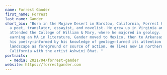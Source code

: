 ```yaml
---
name: Forrest Gander
first_name: Forrest
last_name: Gander
short_bio: "Born in the Mojave Desert in Barstow, California, Forrest Gander is
  a poet, translator, essayist, and novelist. He grew up in Virginia and
  attended the College of William & Mary, where he majored in geology. After
  earning an MA in literature, Gander moved to Mexico, then to Arkansas, where
  his poetry—informed by his knowledge of geology—turned its attention to
  landscape as foreground or source of action. He lives now in northern
  California with the artist Ashwini Bhat. "
portraits:
  - media: 2021/04/forrest-gander
website: https://forrestgander.com
---
```

